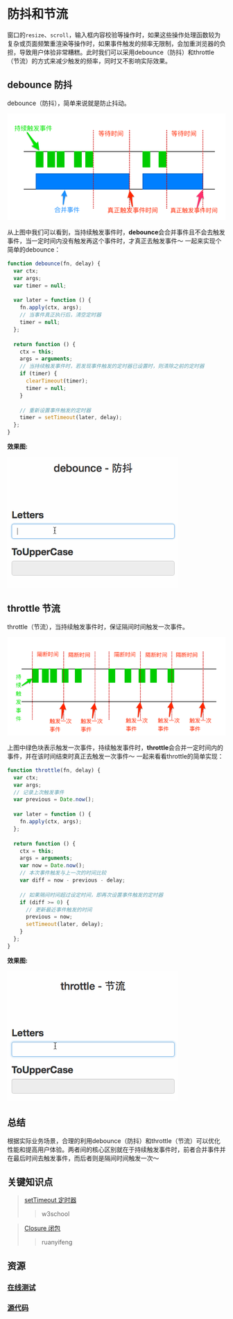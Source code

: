 # 防抖和节流
窗口的`resize`、`scroll`，输入框内容校验等操作时，如果这些操作处理函数较为复杂或页面频繁重渲染等操作时，如果事件触发的频率无限制，会加重浏览器的负担，导致用户体验非常糟糕。此时我们可以采用debounce（防抖）和throttle（节流）的方式来减少触发的频率，同时又不影响实际效果。

## debounce 防抖
debounce（防抖），简单来说就是防止抖动。

![debounce 防抖](../../public/img/js/debounce-throttle/debounce.png)

从上图中我们可以看到，当持续触发事件时，**debounce**会合并事件且不会去触发事件，当一定时间内没有触发再这个事件时，才真正去触发事件～ 一起来实现个简单的debounce：

```js
function debounce(fn, delay) {
  var ctx;
  var args;
  var timer = null;

  var later = function () {
    fn.apply(ctx, args);
    // 当事件真正执行后，清空定时器
    timer = null;
  };

  return function () {
    ctx = this;
    args = arguments;
    // 当持续触发事件时，若发现事件触发的定时器已设置时，则清除之前的定时器
    if (timer) {
      clearTimeout(timer);
      timer = null;
    }

    // 重新设置事件触发的定时器
    timer = setTimeout(later, delay);
  };
}
```

**效果图:**

![sample debounce](../../public/img/js/debounce-throttle/sample__debounce.gif)

## throttle 节流
throttle（节流），当持续触发事件时，保证隔间时间触发一次事件。

![throttle 节流](../../public/img/js/debounce-throttle/throttle.png)

上图中绿色块表示触发一次事件，持续触发事件时，**throttle**会合并一定时间内的事件，并在该时间结束时真正去触发一次事件～ 一起来看看throttle的简单实现：

```js
function throttle(fn, delay) {
  var ctx;
  var args;
  // 记录上次触发事件
  var previous = Date.now();

  var later = function () {
    fn.apply(ctx, args);
  };

  return function () {
    ctx = this;
    args = arguments;
    var now = Date.now();
    // 本次事件触发与上一次的时间比较
    var diff = now - previous - delay;

    // 如果隔间时间超过设定时间，即再次设置事件触发的定时器
    if (diff >= 0) {
      // 更新最近事件触发的时间
      previous = now;
      setTimeout(later, delay);
    }
  };
}
```

**效果图:**

![sample debounce](../../public/img/js/debounce-throttle/sample__throttle.gif)

## 总结
根据实际业务场景，合理的利用debounce（防抖）和throttle（节流）可以优化性能和提高用户体验。两者间的核心区别就在于持续触发事件时，前者合并事件并在最后时间去触发事件，而后者则是隔间时间触发一次～

## 关键知识点
> [setTimeout 定时器](http://www.w3school.com.cn/jsref/met_win_settimeout.asp)
>>w3school

> [Closure 闭包](http://www.ruanyifeng.com/blog/2009/08/learning_javascript_closures.html)
>>ruanyifeng

## 资源
### [在线测试](http://ipluser.github.io/speechless/public/view/js/debounce-throttle.html)
### [源代码](https://github.com/ipluser/speechless/blob/gh-pages/public/view/js/debounce-throttle.html)
